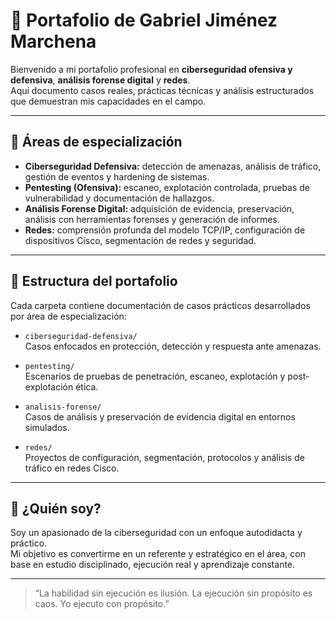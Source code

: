 # 🧠 Portafolio de Gabriel Jiménez Marchena

Bienvenido a mi portafolio profesional en **ciberseguridad ofensiva y defensiva**, **análisis forense digital** y **redes**.  
Aquí documento casos reales, prácticas técnicas y análisis estructurados que demuestran mis capacidades en el campo.

---

## 🔐 Áreas de especialización

- **Ciberseguridad Defensiva:** detección de amenazas, análisis de tráfico, gestión de eventos y hardening de sistemas.
- **Pentesting (Ofensiva):** escaneo, explotación controlada, pruebas de vulnerabilidad y documentación de hallazgos.
- **Análisis Forense Digital:** adquisición de evidencia, preservación, análisis con herramientas forenses y generación de informes.
- **Redes:** comprensión profunda del modelo TCP/IP, configuración de dispositivos Cisco, segmentación de redes y seguridad.

---

## 📂 Estructura del portafolio

Cada carpeta contiene documentación de casos prácticos desarrollados por área de especialización:

- `ciberseguridad-defensiva/`  
  Casos enfocados en protección, detección y respuesta ante amenazas.

- `pentesting/`  
  Escenarios de pruebas de penetración, escaneo, explotación y post-explotación ética.

- `analisis-forense/`  
  Casos de análisis y preservación de evidencia digital en entornos simulados.

- `redes/`  
  Proyectos de configuración, segmentación, protocolos y análisis de tráfico en redes Cisco.

---

## 🧩 ¿Quién soy?

Soy un apasionado de la ciberseguridad con un enfoque autodidacta y práctico.  
Mi objetivo es convertirme en un referente y estratégico en el área, con base en estudio disciplinado, ejecución real y aprendizaje constante.

---

> “La habilidad sin ejecución es ilusión. La ejecución sin propósito es caos. Yo ejecuto con propósito.”
